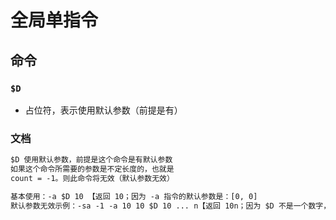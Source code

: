 # 全局单指令

## 命令
### `$D`
- 占位符，表示使用默认参数（前提是有）

### 文档
```txt
$D 使用默认参数，前提是这个命令是有默认参数
如果这个命令所需要的参数是不定长度的，也就是
count = -1。则此命令将无效（默认参数无效）

基本使用：-a $D 10 【返回 10；因为 -a 指令的默认参数是：[0, 0]
默认参数无效示例：-sa -1 -a 10 10 $D 10 ... n【返回 10n；因为 $D 不是一个数字，被解析成 0】
```